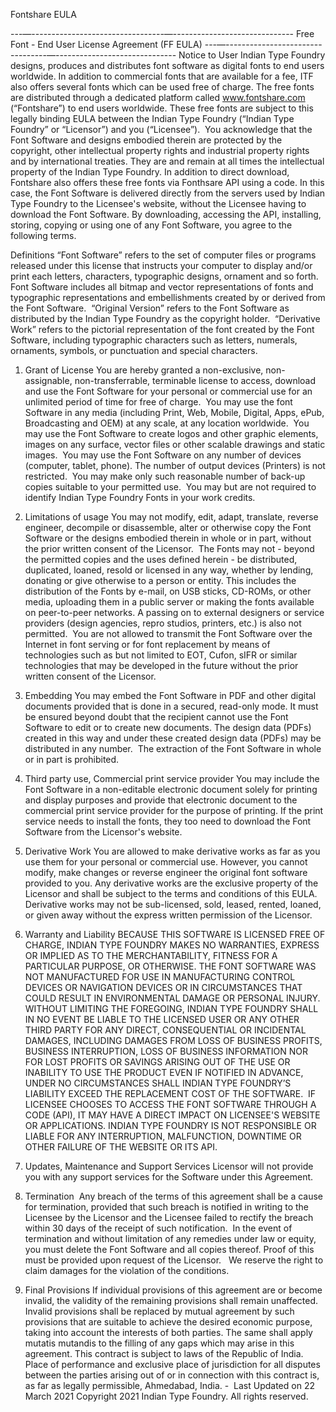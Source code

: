 Fontshare EULA

---—---------------------------------—------------------------------
Free Font - End User License Agreement (FF EULA)
---—---------------------------------—------------------------------
Notice to User
Indian Type Foundry designs, produces and distributes font software as digital fonts to end users worldwide. In addition to commercial fonts that are available for a fee, ITF also offers several fonts which can be used free of charge. The free fonts are distributed through a dedicated platform called www.fontshare.com (“Fontshare”) to end users worldwide. These free fonts are subject to this legally binding EULA between the Indian Type Foundry (“Indian Type Foundry” or “Licensor”) and you (“Licensee”). 
You acknowledge that the Font Software and designs embodied therein are protected by the copyright, other intellectual property rights and industrial property rights and by international treaties. They are and remain at all times the intellectual property of the Indian Type Foundry.
In addition to direct download, Fontshare also offers these free fonts via Fonthsare API using a code. In this case, the Font Software is delivered directly from the servers used by Indian Type Foundry to the Licensee's website, without the Licensee having to download the Font Software.
By downloading, accessing the API, installing, storing, copying or using one of any Font Software, you agree to the following terms.

Definitions
“Font Software” refers to the set of computer files or programs released under this license that instructs your computer to display and/or print each letters, characters, typographic designs, ornament and so forth. Font Software includes all bitmap and vector representations of fonts and typographic representations and embellishments created by or derived from the Font Software. 
“Original Version” refers to the Font Software as distributed by the Indian Type Foundry as the copyright holder. 
“Derivative Work” refers to the pictorial representation of the font created by the Font Software, including typographic characters such as letters, numerals, ornaments, symbols, or punctuation and special characters.

1.  Grant of License
    You are hereby granted a non-exclusive, non-assignable, non-transferrable, terminable license to access, download and use the Font Software for your personal or commercial use for an unlimited period of time for free of charge. 
    You may use the font Software in any media (including Print, Web, Mobile, Digital, Apps, ePub, Broadcasting and OEM) at any scale, at any location worldwide. 
    You may use the Font Software to create logos and other graphic elements, images on any surface, vector files or other scalable drawings and static images. 
    You may use the Font Software on any number of devices (computer, tablet, phone). The number of output devices (Printers) is not restricted. 
    You may make only such reasonable number of back-up copies suitable to your permitted use. 
    You may but are not required to identify Indian Type Foundry Fonts in your work credits.

2.  Limitations of usage
    You may not modify, edit, adapt, translate, reverse engineer, decompile or disassemble, alter or otherwise copy the Font Software or the designs embodied therein in whole or in part, without the prior written consent of the Licensor. 
    The Fonts may not - beyond the permitted copies and the uses defined herein - be distributed, duplicated, loaned, resold or licensed in any way, whether by lending, donating or give otherwise to a person or entity. This includes the distribution of the Fonts by e-mail, on USB sticks, CD-ROMs, or other media, uploading them in a public server or making the fonts available on peer-to-peer networks. A passing on to external designers or service providers (design agencies, repro studios, printers, etc.) is also not permitted. 
    You are not allowed to transmit the Font Software over the Internet in font serving or for font replacement by means of technologies such as but not limited to EOT, Cufon, sIFR or similar technologies that may be developed in the future without the prior written consent of the Licensor.

3.  Embedding
    You may embed the Font Software in PDF and other digital documents provided that is done in a secured, read-only mode. It must be ensured beyond doubt that the recipient cannot use the Font Software to edit or to create new documents. The design data (PDFs) created in this way and under these created design data (PDFs) may be distributed in any number. 
    The extraction of the Font Software in whole or in part is prohibited.

4.  Third party use, Commercial print service provider
    You may include the Font Software in a non-editable electronic document solely for printing and display purposes and provide that electronic document to the commercial print service provider for the purpose of printing. If the print service needs to install the fonts, they too need to download the Font Software from the Licensor's website.

5.  Derivative Work
    You are allowed to make derivative works as far as you use them for your personal or commercial use. However, you cannot modify, make changes or reverse engineer the original font software provided to you. Any derivative works are the exclusive property of the Licensor and shall be subject to the terms and conditions of this EULA. Derivative works may not be sub-licensed, sold, leased, rented, loaned, or given away without the express written permission of the Licensor.

6.  Warranty and Liability
    BECAUSE THIS SOFTWARE IS LICENSED FREE OF CHARGE, INDIAN TYPE FOUNDRY MAKES NO WARRANTIES, EXPRESS OR IMPLIED AS TO THE MERCHANTABILITY, FITNESS FOR A PARTICULAR PURPOSE, OR OTHERWISE. THE FONT SOFTWARE WAS NOT MANUFACTURED FOR USE IN MANUFACTURING CONTROL DEVICES OR NAVIGATION DEVICES OR IN CIRCUMSTANCES THAT COULD RESULT IN ENVIRONMENTAL DAMAGE OR PERSONAL INJURY. WITHOUT LIMITING THE FOREGOING, INDIAN TYPE FOUNDRY SHALL IN NO EVENT BE LIABLE TO THE LICENSED USER OR ANY OTHER THIRD PARTY FOR ANY DIRECT, CONSEQUENTIAL OR INCIDENTAL DAMAGES, INCLUDING DAMAGES FROM LOSS OF BUSINESS PROFITS, BUSINESS INTERRUPTION, LOSS OF BUSINESS INFORMATION NOR FOR LOST PROFITS OR SAVINGS ARISING OUT OF THE USE OR INABILITY TO USE THE PRODUCT EVEN IF NOTIFIED IN ADVANCE, UNDER NO CIRCUMSTANCES SHALL INDIAN TYPE FOUNDRY’S LIABILITY EXCEED THE REPLACEMENT COST OF THE SOFTWARE. 
    IF LICENSEE CHOOSES TO ACCESS THE FONT SOFTWARE THROUGH A CODE (API), IT MAY HAVE A DIRECT IMPACT ON LICENSEE'S WEBSITE OR APPLICATIONS. INDIAN TYPE FOUNDRY IS NOT RESPONSIBLE OR LIABLE FOR ANY INTERRUPTION, MALFUNCTION, DOWNTIME OR OTHER FAILURE OF THE WEBSITE OR ITS API.

7.  Updates, Maintenance and Support Services
    Licensor will not provide you with any support services for the Software under this Agreement.

8.  Termination 
    Any breach of the terms of this agreement shall be a cause for termination, provided that such breach is notified in writing to the Licensee by the Licensor and the Licensee failed to rectify the breach within 30 days of the receipt of such notification. 
    In the event of termination and without limitation of any remedies under law or equity, you must delete the Font Software and all copies thereof. Proof of this must be provided upon request of the Licensor.  
    We reserve the right to claim damages for the violation of the conditions.

9.  Final Provisions
    If individual provisions of this agreement are or become invalid, the validity of the remaining provisions shall remain unaffected. Invalid provisions shall be replaced by mutual agreement by such provisions that are suitable to achieve the desired economic purpose, taking into account the interests of both parties. The same shall apply mutatis mutandis to the filling of any gaps which may arise in this agreement.
    This contract is subject to laws of the Republic of India. Place of performance and exclusive place of jurisdiction for all disputes between the parties arising out of or in connection with this contract is, as far as legally permissible, Ahmedabad, India.
    - 
    Last Updated on 22 March 2021
    Copyright 2021 Indian Type Foundry. All rights reserved.
